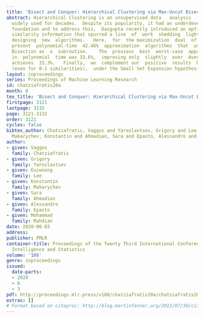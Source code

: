 ```yaml
---
title: 'Bisect and Conquer: Hierarchical Clustering via Max-Uncut Bisection'
abstract: Hierarchical Clustering is an unsupervised data   analysis   method   which   has   been
  widely used for decades.  Despite its popularity, it had an underdeveloped analytical
  foundation and to address this,  Dasgupta recently introduced an optimization viewpoint  of  hierarchical  clustering  with  pairwise
  similarity information that spurred a line  of  work  shedding  light  on  old  algorithms  (e.g.,  Average-Linkage),  but  also
  designing  new  algorithms.   Here,  for  the maximization  dual  of  Dasgupta’s  objective  (introduced  by  Moseley-Wang),   we
  present  polynomial-time  42.46%  approximation  algorithms  that  use Max-Uncut
  Bisection as  a  subroutine.    The  previous  best  worst-case  approximation  factor
  in  polynomial  time was 33.6%,  improving only  slightly  over  Average-Linkage  which
  achieves  33.3%.   Finally,  we  complement our  positive  results  by  providing  APX-hardness
  (even for 0-1 similarities),  under the Small Set Expansion hypothesis.
layout: inproceedings
series: Proceedings of Machine Learning Research
id: chatziafratis20a
month: 0
tex_title: 'Bisect and Conquer: Hierarchical Clustering via Max-Uncut Bisection'
firstpage: 3121
lastpage: 3132
page: 3121-3132
order: 3121
cycles: false
bibtex_author: Chatziafratis, Vaggos and Yaroslavtsev, Grigory and Lee, Euiwoong and
  Makarychev, Konstantin and Ahmadian, Sara and Epasto, Alessandro and Mahdian, Mohammad
author:
- given: Vaggos
  family: Chatziafratis
- given: Grigory
  family: Yaroslavtsev
- given: Euiwoong
  family: Lee
- given: Konstantin
  family: Makarychev
- given: Sara
  family: Ahmadian
- given: Alessandro
  family: Epasto
- given: Mohammad
  family: Mahdian
date: 2020-06-03
address: 
publisher: PMLR
container-title: Proceedings of the Twenty Third International Conference on Artificial
  Intelligence and Statistics
volume: '108'
genre: inproceedings
issued:
  date-parts:
  - 2020
  - 6
  - 3
pdf: http://proceedings.mlr.press/v108/chatziafratis20a/chatziafratis20a.pdf
extras: []
# Format based on citeproc: http://blog.martinfenner.org/2013/07/30/citeproc-yaml-for-bibliographies/
---
```

